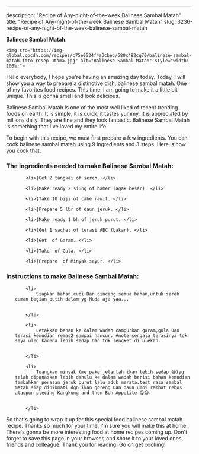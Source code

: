 ---
description: "Recipe of Any-night-of-the-week Balinese Sambal Matah"
title: "Recipe of Any-night-of-the-week Balinese Sambal Matah"
slug: 3236-recipe-of-any-night-of-the-week-balinese-sambal-matah

<p>
	<strong>Balinese Sambal Matah</strong>. 
	
</p>
<p>
	
	<img src="https://img-global.cpcdn.com/recipes/c75e0534f4a3cbec/680x482cq70/balinese-sambal-matah-foto-resep-utama.jpg" alt="Balinese Sambal Matah" style="width: 100%;">
	
	
</p>
<p>
	Hello everybody, I hope you're having an amazing day today. Today, I will show you a way to prepare a distinctive dish, balinese sambal matah. One of my favorites food recipes. This time, I am going to make it a little bit unique. This is gonna smell and look delicious.
</p>
	
<p>
	Balinese Sambal Matah is one of the most well liked of recent trending foods on earth. It is simple, it is quick, it tastes yummy. It is appreciated by millions daily. They are fine and they look fantastic. Balinese Sambal Matah is something that I've loved my entire life.
</p>
<p>
	
</p>

<p>
To begin with this recipe, we must first prepare a few ingredients. You can cook balinese sambal matah using 9 ingredients and 3 steps. Here is how you cook that.
</p>

<h3>The ingredients needed to make Balinese Sambal Matah:</h3>

<ol>
	
		<li>{Get 2 tangkai of sereh. </li>
	
		<li>{Make ready 2 siung of bamer (agak besar). </li>
	
		<li>{Take 10 biji of cabe rawit. </li>
	
		<li>{Prepare 5 lbr of daun jeruk. </li>
	
		<li>{Make ready 1 bh of jeruk purut. </li>
	
		<li>{Get 1 sachet of terasi ABC (bakar). </li>
	
		<li>{Get  of Garam. </li>
	
		<li>{Take  of Gula. </li>
	
		<li>{Prepare  of Minyak sayur. </li>
	
</ol>
<p>
	
</p>

<h3>Instructions to make Balinese Sambal Matah:</h3>

<ol>
	
		<li>
			Siapkan bahan,cuci Dan cincang semua bahan,untuk sereh cuman bagian putih dalam yg Muda aja yaa...
			
			
		</li>
	
		<li>
			Letakkan bahan ke dalam wadah campurkan garam,gula Dan terasi kemudian remas2 sampai hancur. #note sengaja terasinya tdk saya uleg karena lebih sedap Dan tdk lengket di ulekan..
			
			
		</li>
	
		<li>
			Tuangkan minyak (me pake jelantah ikan lebih sedap 😆)yg telah dipanaskan lebih dahulu ke dalam wadah berisi bahan kemudian tambahkan perasan jeruk purut lalu aduk merata.test rasa sambal matah siap dinikmati dgn ikan goreng Dan daun umbi rambat rebus ataupun plecing Kangkung and then Bon Appetite 😋😋.
			
			
		</li>
	
</ol>

<p>
	
</p>

<p>
	So that's going to wrap it up for this special food balinese sambal matah recipe. Thanks so much for your time. I'm sure you will make this at home. There's gonna be more interesting food at home recipes coming up. Don't forget to save this page in your browser, and share it to your loved ones, friends and colleague. Thank you for reading. Go on get cooking!
</p>

